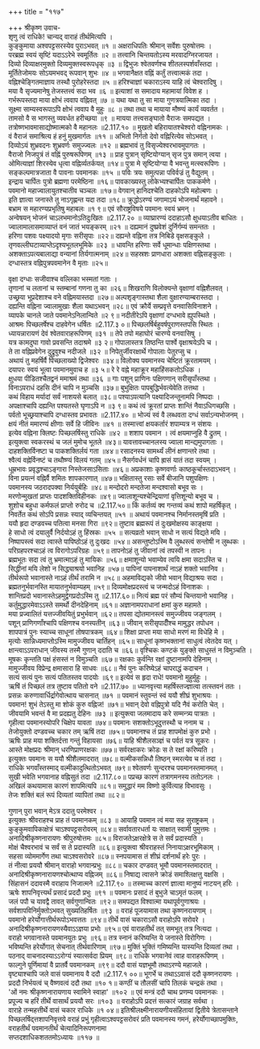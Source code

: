 +++
title = "११७"

+++
श्रीकृष्ण उवाच-  
शृणु त्वं राधिके! चान्यद् वाराहं तीर्थमित्यपि ।  
कुङ्कुमाया अश्वपट्टसरस्येव पुराऽभवत् ॥१ ॥
अक्षराधिपतिः श्रीमान् सर्वेशः पुरुषोत्तमः ।  
परब्रह्म स्वयं सृष्टिं यदाऽऽरेभे स्वमूर्तितः ॥२ ॥
तत्त्वानि चिन्तयतोऽस्य मरवादग्निरजायत ।  
दिव्यो दिव्याक्षरमुक्तो दिव्यमुक्तस्वरूपधृक् ॥३ ॥
द्विभुजः श्वेतवर्णश्च शीतलस्पर्शवाँस्तदा ।  
मूर्तितेजोमयः सोऽयमभवद् रूपवान् शुभः ॥४ ॥
भगवानैक्षत वह्निं कर्तुं तत्त्वात्मकं तदा ।  
वह्निश्चेङ्गितमाज्ञाय तस्थौ पुरोहरेस्तदा ॥५ ॥
हरिश्चाज्ञां चकाराऽस्य याहि त्वं चेश्वरादिषु ।  
मया वै सृज्यमानेषु तेजस्तत्त्वं सदा भव ॥६ ॥
इत्याशां स समादाय महामायां विवेश ह ।  
गर्भरूपस्तदा माया क्षोभं त्ववाप वह्निवत् ॥७ ॥
यथा यथा तु सा माया गुणत्रयात्मिका तदा ।  
सूक्ष्मा साम्यस्वरूपाऽपि क्षोभं त्ववाप वै मुहुः ॥८ ॥
तथा तथा च मायाया मौष्ण्यं कार्यं व्यवर्तत ।  
तामसो वै स भागस्तु व्यवर्धत हरीच्छया ॥९ ॥
मायया तत्त्वसङ्घातो वैराजः समपद्यत ।  
तत्रोष्णभावमासाद्योष्मात्मको वै महानलः ॥2.117.१० ॥
मुखतो बहिरायातश्चेश्वरो वह्निनामकः ।  
वं वैराजं समाश्रित्य हं हनुं मुखमार्गतः ॥११ ॥
अभितो निर्गतो देवो वह्निरित्येव सोऽभवत् ।  
दिव्योऽयं शुभ्रवदनः शुभ्रवर्णः समुज्ज्वलः ॥१२ ॥
ब्रह्मभावं तु विसृज्येश्वरभावमुपागतः ।  
वैराजो निजपुत्रं तं वह्निं पुरुषरूपिणम् ॥१३ ॥
प्राह पुत्रान् सृष्टियोग्यान् सृज पुत्र समान् त्वया ।  
ओमित्याज्ञां शिरस्येव धृत्वा वह्निर्व्यतर्कयत् ॥१४॥
पुत्रा मे सृष्टियोग्या वै भवन्तु मत्स्वरूपिणः ।  
सङ्कल्पमात्रजाता वै पावनाः पवमानकः ॥१५ ॥
पविः त्रयः समुत्पन्ना पविर्वज्रं तु वैद्युतम् ।  
इन्द्राय चार्पितः पुत्रो ब्रह्मणा परमेष्ठिना ॥१६॥
पावकाख्यस्तु लोकेभ्यश्चार्पितः पाककर्मणे ।  
पवमानो महाज्वालायुतश्चातीव चञ्चलः ॥१७॥
वेगवान् हानिदश्चेति दाहकोऽपि महोल्बणः ।  
इति ज्ञात्वा जनास्ते तु नाऽगृह्णन्त यदा तदा ॥१८॥
क्रुद्धोऽरण्यं जगामाऽयं भोजनार्थं महावने ।  
बभ्राम स महारण्यप्रभृतिषु महाबलः ॥१ ९॥
एवं सौराष्ट्रविषये पवमानः स्वयं भ्रमन् ।  
अन्वेषयन् भोजनं चाऽलभमानोऽतिदुःखितः ॥2.117.२० ॥
व्याघ्रारण्यं ददाहाऽसौ क्षुधयाऽतीव बाधितः ।  
ज्वालामालासमाव्याप्तं वनं जातं भयङ्करम् ॥२१ ॥
दह्यमानं दुष्प्रवेशं दुर्निर्गम्यं समन्ततः ।  
हरिणा पशवः पक्ष्यादयो मृगाः सरीसृपाः ॥२२॥
दह्यन्ते वह्निना तत्र निबिडे वृक्षसङ्कुले ।  
तृणवल्लीघटाव्याप्तेऽदृश्यभूतलभूमिके ॥२३ ॥
धावन्ति हरिणाः सर्वे धूमान्धाः पक्षिणस्तथा ।  
अशक्ताऽपत्यबालाद्या वन्यानां तिर्यगात्मनाम् ॥२४॥
सहस्रशः प्राणधारा अशक्ता वह्निसङ्कुलाः ।  
दग्धास्तत्र वह्निपुत्रपवमानेन वै मृताः ॥२५॥
    
वृक्षा दग्धाः सजीवाश्च वल्लिका भस्मतां गताः ।  
तृणानां च लतानां च स्तम्बानां गणना तु का ॥२६॥
शिखराणि विलोक्यन्ते वृक्षाणां वह्निशैलवत् ।  
उच्छ्रया भूप्रदेशाश्च वने वह्निमयास्तदा ॥२७॥
अल्पशृङ्गास्तथा शैला वुक्षारण्याम्बरास्तदा ।  
दह्यन्ति वह्निना ज्वालामुखाः शैला यथाऽभवन् ॥२८॥
एवं क्रौर्ये सम्प्रवृत्ते वनवासिविनाशने ।  
व्यापके चानले जाते पवमानेऽनिलान्विते ॥२ ९॥
नदीतीरेऽपि वृक्षाणां दग्धभावे ह्युपस्थिते ।  
आश्रमः पिच्छलर्षेश्च दाहवेगेन धर्षितः ॥2.117.३ ०॥
पिच्छलर्षिर्बहुवर्षपुराणस्तपसि स्थितः ।  
ध्यायन्नारायणं देवं श्वेतवाराहरूपिणम् ॥३१ ॥
तेपे तपो महाघोरं चारण्ये वनवासिषु ।  
यत्र कामदुघा गावो प्रवसन्ति तदाश्रमे ॥३ २॥
गोपालास्तत्र तिष्ठन्ति पार्श्वे वृक्षाश्रयेऽपि च ।  
ते ता वह्निप्रवेगेन दुद्रुवुश्च नदीजले ॥३२ ॥
निपेतुर्जीवरक्षार्थे गोपालाः पेतुरप्सु च ।  
अथायं तु महर्षिर्वै पिच्छलाख्यो द्विजेश्वरः ॥३४॥
विलोक्य पवमानस्य चेष्टितं क्रूरतामयम् ।  
दयापरः स्वयं भूत्वा पवमानमुवाच ह ॥३ ५॥
रे रे वह्ने महाक्रूर महाहिंसकतोऽधिक ।  
क्षुधया पीडितश्चैतद्वनं ममाश्रमं तथा ॥३६ ॥
गाः पशून् प्राणिनः पक्षिगणान् सरीसृपाँस्तथा ।  
विनाऽपराधं दहसि दीनं चापि न मुञ्चसि ॥३७॥
बुभुक्षितः पापबुद्धिर्भवत्येवेति तत्तथा ।  
कथं विहाय मर्यादां सर्वं नाशयसे बलात् ॥३८॥
पश्याऽपत्यानि पक्ष्यादिजन्तूनामपि निष्पदाः ।  
अपक्षाश्चापि दह्यन्ति पश्यतस्ते घृणाऽपि न ॥३ ९॥
कथं त्वं क्रूरतां प्राप्तः शान्तिं नैवाऽधिगच्छसि ।  
पर्वतो भूच्छ्रयाश्चापि दग्धास्तव प्रभावतः ॥2.117.४० ॥
भोज्यं स्वं वै लब्धवता दग्धं सर्वाऽन्यभोजनम् ।  
क्षयं नीतं ममारण्यं क्षीणाः सर्वे हि जीविनः ॥४१ ॥
तस्मात्त्वां क्षयकर्तारं शपाम्यत्र न संशयः ।  
इत्येव वह्निना क्लिष्टः पिच्छलर्षिस्तु राधिके ॥४२ ॥
शशाप पवमान । त्वं क्षयमाप्नुहि वै द्रुतम् ।  
इत्युक्त्वा स्वकरस्थं च जलं मुमोच भूतले ॥४३॥
यावत्तावच्चानलस्य ज्वाला मान्द्यमुपागताः ।  
दाहशक्तिर्विनष्टा च पाकशक्तिर्लयं गता ॥४४॥
रसादनस्य सामर्थ्यं लीनं क्षणान्तरे तथा ।  
श्वैत्यं वह्नेर्विनष्टं च तथौष्ण्यं विलयं गतम् ॥४५॥
नैसर्गवर्धनं चापि ह्रासं यातं तदा स्वयम् ।  
धूम्रभावः प्रवृद्धश्चाऽङ्गारा निस्तेजसाऽसिताः ॥४६॥
अप्रकाशाः कृष्णवर्णाः काष्ठकूर्चास्तदाऽभवन् ।  
विना प्रयत्नं वह्निर्वै शमितः शापकारणात् ॥४७॥
भक्षितास्तु रसाः सर्वे बीजानि पशुपक्षिणः ।  
पवमानस्य जठरादपक्वा निर्ययुर्बहिः ॥४८॥
मन्दोदरो मन्दतेजा मन्दश्वासो बभूव सः ।  
मरणोन्मुखतां प्राप्तः पादशक्तिविहीनकः ॥४९॥
ज्वालाशून्यश्चेन्द्रियाणां वृत्तिशून्यो बभूव च ।  
शुशोच बहुधा कर्मफलं प्राप्तो रुरोद च ॥2.117.५०॥
किं कर्तव्यं क्व गन्तव्यं कथं शापो महर्षिकृत् ।  
निवर्तेत कथं सोऽपि प्रसन्नः स्याद् व्यचिन्तयत् ॥५१ ॥
अथायं पवमानश्च निर्मानस्तमृषिं प्रति ।  
ययौ हृदा दण्डवच्च पतित्वा मनसा गिरा ॥९२॥
तुष्टाव ब्रह्मरूपं तं दुःखमोक्षस्य काङ्क्षया ।  
हे साधो त्वं दयालुर्वै निर्दयोऽहं तु हिंस्रकः ॥५५ ॥
सत्यव्रतो भवान् साधो न सत्यं विद्यते मयि ।  
निष्पापस्त्वं सदा त्वास्ते पापिष्ठोऽहं तु दुःखदः ॥५४॥
असन्तुष्टोऽस्मि वै लुब्धस्त्वं सन्तोषी न लुब्धकः ।  
परिग्रहपरश्चाऽहं त्व विरागोऽपरिग्रहः ॥५९॥
तापनोऽहं तु जीवानां त्वं तपस्वी न तापनः ।  
ब्रह्मभूतः सदा त्वं तु भ्रमात्माऽहं तु मायिकः ॥५६॥
क्षमाशून्यो भवाम्येव त्वयि क्षमा सदाऽस्ति च ।  
सिद्धीनां मयि लेशो न सिद्ध्याश्रयो भवानिह ॥५७॥
पापिनां पापनाशार्थं नाऽहं शक्तो भवानिव ।  
तीर्थरूपो भवानास्ते नाऽहं तीर्थं तरामि न ॥५८॥
अहमाविद्यको जीवो भवान् विद्याश्रयः सदा ।  
ब्रह्मतनुर्भवानस्ति मायातनुर्भवाम्यहम् ॥५९॥
दिव्यमोक्षप्रदस्त्वं च जन्मदोऽहं विनाशकः ।  
शान्तिप्रदो भवानास्तेऽहमुद्वेगप्रदोऽस्मि तु ॥2.117.६०॥
नित्यं ब्रह्म परं सौम्यं चिन्तयानो भवानिह ।  
कर्तुमुद्धारमेवाऽऽस्ते समर्थो दीनदेहिनाम् ॥६१॥
अज्ञानामपराधानां क्षमां कुरु महामते ।  
मया प्रज्वालितं यत्तज्जीवयितुं प्रभुर्भवान् ॥६२॥
तपसा द्योतमानस्त्वं समुज्जीवय जङ्गलम् ।  
पशून् प्राणिगणाँश्चापि पक्षिणश्च वनस्पतीन् ॥६३॥
जीवान् सरीसृपादीँश्च मामुद्धर तपोधन ।  
शापपात्रं पुनः स्याच्च साधूनां तोषपात्रकम् ॥६४॥
शिक्षा प्राप्ता मया साधो मरणं मा विधेहि मे ।  
मृत्योः सान्निध्यमाप्तोऽस्मि मामुज्जीवय चार्तिहन् ॥६५॥
साधूनां कृष्णभक्तानां साधुत्वं त्वेतदेव यत् ।  
क्षान्त्वाऽऽपराधान् जीवस्य तस्मै गुणान् ददाति च ॥६६॥
वृश्चिकः कण्टकं युङ्क्ते साधुस्तं न विमुञ्चति ।  
मूषकः कृन्तति पक्षं हंसस्तं न विमुञ्चति ॥६७॥
रक्षकाः कुर्वन्ति रक्षां दुष्टानामपि देहिनाम् ।  
मामुज्जीवय विप्रेन्द्र क्षमासारा हि साधवः ॥६८॥
नैवं पुनः करिष्येऽहं चापराद्धं कदाचन ।  
सत्यं सत्यं पुनः सत्यं पतितस्तव पादयोः ॥६९॥
इत्येवं स हृदा राधे! पवमानो मुहुर्मुहुः ।  
ऋषिं तं पिच्छलं तत्र तुष्टाव पतितो वने ॥2.117.७० ॥
ध्यानवृत्त्या महर्षिस्तज्ज्ञात्वा तत्स्तवनं ततः ।  
प्रसन्नः करुणावार्धिर्द्रागेवोत्थाय चासनात् ॥७१ ॥
पवमानं स्तुवन्तं स्वं ययौ शीघ्रं शुभाश्रयः ।  
पवमान! शुभं तेऽस्तु मा शोकं कुरु वह्निज! ॥७१॥
भवान् देवो वह्निपुत्रो यदि नैवं करोति चेत् ।  
जीवयामि भवन्तं वै मा प्रदह्यतु देहिनः ॥७३ ॥
इत्युक्त्वा जलमादाय करे सम्मन्त्र्य पात्रतः ।  
गृहीत्वा पवमानस्योपरि चिक्षेप यावता ॥७४॥
पवमानः सशक्तोऽभूदुत्तस्थौ च ननाम च ।  
तेजोयुक्तो दण्डवच्च चकार तम् ऋषिं तदा ॥७५॥
पवमानश्च तं प्राह शापमोक्षं कुरु प्रभो ।  
ऋषिः प्राह मया शक्तिर्दत्ता गन्तुं विहायसा ॥७६॥
याहि श्रीशैलसञ्ज्ञं च पर्वतं यत्र सूकरः ।  
आस्ते मोक्षप्रदः श्रीमान् धरणिप्राणरक्षकः ॥७७॥
सर्वरक्षाकरः क्रोडः स ते रक्षां करिष्यति ।  
इत्युक्तः पवमानः स ययौ श्रीशैलमादरात् ॥७८॥
वल्मीकसन्निधौ तिष्ठन् स्मरत्येव च तं तदा ।  
राधिके भगवाँस्तस्माद् वल्मीकादुत्थितोऽभवत् ॥७९॥
श्वेतवर्णः सुन्दरश्च पवमानस्तमानमत् ।  
सुखी भवेति भगवानाह वह्निसुतं तदा ॥2.117.८०॥
पप्रच्छ कारणं तत्रागमनस्य ततोऽनलः ।  
अखिलं कथयामास कारणं शापमित्यपि ॥८१॥
समुद्धारं मम विष्णो कुर्वित्याह विभावसुः ।  
तेजः शक्तिं बलं रूपं दिव्यतां व्यापितां तथा ॥८२॥
    
गुणान् पुरा भवान् मेऽत्र ददातु परमेश्वर ।  
इत्युक्तः श्रीवराहश्च प्राह तं पवमानकम् ॥८३ ॥
आयाहि पवमान त्वं मया सह सुराष्ट्रकम् ।  
कुङ्कुमवापिकाक्षेत्रं चाऽश्वपट्टसरोवरम् ॥८४॥
सर्वावतारधर्ता यः साक्षात् स्वामी पुमुत्तमः ।  
अनादिश्रीकृष्णनारायणः श्रीपुरुषोत्तमः ॥८५॥
विराजतेऽक्षरक्षेत्रे स ते सर्वं प्रदास्यति ।  
मोक्षं चैश्वरभावं च सर्वं स ते प्रदास्यति ॥८६॥
इत्युक्त्वा श्रीवराहस्तं निनायाऽक्षरभूमिकाम् ।  
सहसा व्योममार्गेण तथा चाऽश्वसरोवरे ॥८७॥
स्नपयामास तं शीघ्रं दर्शनार्थं हरेः पुरः ।  
तं नीत्वा प्रययौ श्रीमान् वाराहो भगवान्प्रभुः ॥८८॥
चकार दण्डवत् भूमौ पवमानस्तमादरात् ।  
अनादिश्रीकृष्णनारायणश्चोत्थाप्य वह्निजम् ॥८६॥
निषाद्य त्वासने क्रोडं समाश्लिक्षत्तु वक्षसि ।  
सिंहासनं ददावस्मै वराहाय निजात्मने ॥2.117.९० ॥
तस्माच्च कारणं ज्ञात्वा मानुष्यं नाटयन् हरिः ।  
ऋषेः शापनिवृत्त्यर्थं प्रसादं प्रददौ प्रभुः ॥९१ ॥
पवमानः प्रसादं तं बुभुजे चाऽमृतं फलम् ।  
जलं पपौ च यावद्वै तावत् सर्वगुणान्वितः ॥९२॥
समपद्यत विश्वात्मा यथापूर्वगुणाश्रयः ।  
सर्वशापविनिर्मुक्तोऽभवत् सुख्यतिहर्षितः ॥९३ ॥
वराहं पूजयामास तथा कृष्णनरायणाम् ।  
पवमानो हरेर्योगात्तीर्थरूपोऽभवत्ततः ॥९४॥
तीर्थे वासं चकाराऽसौ वराहोऽपि सरोवरे ।  
अनादिश्रीकृष्णनारायणस्यैवाऽऽज्ञया प्रभोः ॥९५॥
एवं वाराहतीर्थं तत् समभूत् तत्र नित्यदा ।  
वराहो भगवानास्ते पवमानयुतः प्रभुः ॥९६॥
तत्र स्नानं करिष्यन्ति ये जनास्ते विरोगिणः ।  
भविष्यन्ति हरेर्योगात् सेचनात् तीर्थवारिणाम् ॥९७॥
मुक्तिं भुक्तिं गमिष्यन्ति यास्यन्ति दिव्यतां तथा ।  
पठनाद् वाचनादस्याऽऽरोग्यं स्यात्सर्वदा प्रियम् ॥९८॥
राधिके भगवानेवं त्वाह वाराहरूपिणम् ।  
फाल्गुने पूर्णिमायां वै प्रातर्वै पवमानकम् ॥९९॥
ददौ वासं यज्ञभूमौ तथाऽरण्ये महाजले ।  
वृष्ट्याश्चापि जले वासं पवमानाय वै ददौ ॥2.117.१ ००॥
भूगर्भे च तथाऽऽवासं ददौ कृष्णनरायणः ।  
प्रददौ निर्भयत्वं च् वैष्णवत्वं ददौ तथा ॥१० १॥
कण्ठीं च तौलसीं चापि तिलकं चन्द्रकं तथा ।  
'ओं नमः श्रीकृष्णनारायणाय स्वामिने स्वाहा' ॥१०२ ॥
एवं मन्त्रं ददौ चाथ प्रणम्य पवमानकः ।  
प्रपूज्य च हरिं तीर्थे वासार्थं प्रययौ सरः ॥१०३ ॥
वराहोऽपि प्रदत्तं सत्कारं जग्राह सर्वथा ।  
वाराहे तन्महत्तीर्थे वासं चकार राधिके ॥१ ०४॥
इतिश्रीलक्ष्मीनारायणीयसंहितायां द्वितीये त्रेतासन्ताने पिच्छलर्षिद्त्तशापनिवृत्तये वराहं प्रभुं गृहीत्वाऽश्वपट्टसरोवरं प्रति पवमानस्य गमनं, हरेर्योगाच्छापमुक्तिः,  
वराहतीर्थं पवमानतीर्थं चेत्यादिनिरूपणनामा  
सप्तदशाधिकशततमोऽध्यायः ॥११७ ॥
    
    
